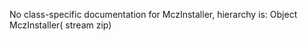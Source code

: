 No class-specific documentation for MczInstaller, hierarchy is: 
Object
  MczInstaller( stream zip)
